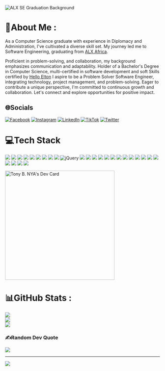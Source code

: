 <img src="https://i.postimg.cc/1zMN1y8V/ALX-SE-Graduation-Background.png" alt="ALX SE Graduation Background"/>

# 💫About Me :
As a Computer Science graduate with experience in Diplomacy and Administration, I've cultivated a diverse skill set. My journey led me to Software Engineering, graduating from [ALX Africa](https://www.alxafrica.com).

Proficient in problem-solving, and collaboration, my background emphasizes communication and adaptability. Holder of a Bachelor's Degree in Computer Science, multi-certified in software development and soft Skills certified by [Hello Elton](https://www.helloelton.com) I aspire to be a Problem Solver Software Engineer, integrating technology, project management, and problem-solving. Eager to contribute a unique perspective, I'm committed to continuous growth and collaboration. Let's connect and explore opportunities for positive impact.

## 🌐Socials
[![Facebook](https://img.shields.io/badge/Facebook-%231877F2.svg?logo=Facebook&logoColor=white)](https://facebook.com/nyatb) [![Instagram](https://img.shields.io/badge/Instagram-%23E4405F.svg?logo=Instagram&logoColor=white)](https://instagram.com/tonybnya) [![LinkedIn](https://img.shields.io/badge/LinkedIn-%230077B5.svg?logo=linkedin&logoColor=white)](https://linkedin.com/in/tonybnya) [![TikTok](https://img.shields.io/badge/TikTok-%23000000.svg?logo=TikTok&logoColor=white)](https://tiktok.com/@tonybnya) [![Twitter](https://img.shields.io/badge/Twitter-%231DA1F2.svg?logo=Twitter&logoColor=white)](https://twitter.com/tonybnya) 

# 💻Tech Stack
![](https://img.shields.io/badge/23E34F26.svg?style=for-the-badge&logo=html5&logoColor=white) ![](https://img.shields.io/badge/%231572B6.svg?style=for-the-badge&logo=css3&logoColor=white) ![](https://img.shields.io/badge/sass-%231572B6.svg?style=for-the-badge&logo=sass&logoColor=white) ![](https://img.shields.io/badge/bootstrap-%23563D7C.svg?style=for-the-badge&logo=bootstrap&logoColor=white) ![](https://img.shields.io/badge/Tailwindcss-%2300C4CC.svg?style=for-the-badge&logo=Tailwindcss&logoColor=white) ![](https://img.shields.io/badge/javascript-%23323330.svg?style=for-the-badge&logo=javascript&logoColor=%23F7DF1E) ![](https://img.shields.io/badge/angular-%23316192.svg?style=for-the-badge&logo=angular&logoColor=white) ![](https://img.shields.io/badge/react-%2320232a.svg?style=for-the-badge&logo=react&logoColor=%2361DAFB) ![](https://img.shields.io/badge/node.js-6DA55F?style=for-the-badge&logo=node.js&logoColor=white) ![jQuery](https://img.shields.io/badge/jquery-%230769AD.svg?style=for-the-badge&logo=jquery&logoColor=white) ![](https://img.shields.io/badge/python-3670A0?style=for-the-badge&logo=python&logoColor=ffdd54) ![](https://img.shields.io/badge/django-%23092E20.svg?style=for-the-badge&logo=django&logoColor=white) ![](https://img.shields.io/badge/flask-%23000.svg?style=for-the-badge&logo=flask&logoColor=white) ![](https://img.shields.io/badge/firebase-%23316192.svg?style=for-the-badge&logo=firebase&logoColor=yellow) ![](https://img.shields.io/badge/sqlite-%2307405e.svg?style=for-the-badge&logo=sqlite&logoColor=white) ![](https://img.shields.io/badge/sql-%2300C4CC.svg?style=for-the-badge&logo=sql&logoColor=white) ![](https://img.shields.io/badge/mysql-%2300f.svg?style=for-the-badge&logo=mysql&logoColor=white) ![](https://img.shields.io/badge/rust-%23000000.svg?style=for-the-badge&logo=rust&logoColor=white) ![](https://img.shields.io/badge/shell_script-%23121011.svg?style=for-the-badge&logo=gnu-bash&logoColor=white) ![](https://img.shields.io/badge/vim-%23316192.svg?style=for-the-badge&logo=vim&logoColor=white) ![](https://img.shields.io/badge/vscode-%23316192.svg?style=for-the-badge&logo=vscode&logoColor=white) ![](https://img.shields.io/badge/markdown-%23000000.svg?style=for-the-badge&logo=markdown&logoColor=white) ![](https://img.shields.io/badge/Notion-%23000000.svg?style=for-the-badge&logo=notion&logoColor=white) ![](https://img.shields.io/badge/figma-%23F24E1E.svg?style=for-the-badge&logo=figma&logoColor=white) ![](https://img.shields.io/badge/Canva-%2300C4CC.svg?style=for-the-badge&logo=Canva&logoColor=white) ![](https://img.shields.io/badge/api-%2300C4CC.svg?style=for-the-badge&logo=api&logoColor=white) ![](https://img.shields.io/badge/DevOps-%2300C4CC.svg?style=for-the-badge&logo=devops&logoColor=white)

<a href="https://app.daily.dev/tonybnya"><img src="https://api.daily.dev/devcards/v2/GV1yzooyV.png?type=wide&r=029" width="356" alt="Tony B. NYA's Dev Card"/></a>

# 📊GitHub Stats :
![](https://github-readme-stats.vercel.app/api?username=tonybnya&theme=radical&hide_border=false&include_all_commits=false&count_private=false)<br/>
![](https://github-readme-streak-stats.herokuapp.com/?user=tonybnya&theme=radical&hide_border=false)<br/>
![](https://github-readme-stats.vercel.app/api/top-langs/?username=tonybnya&theme=radical&hide_border=false&include_all_commits=false&count_private=false&layout=compact)

### ✍️Random Dev Quote
![](https://quotes-github-readme.vercel.app/api?type=horizontal&theme=radical)

---
[![](https://visitcount.itsvg.in/api?id=tonybnya&icon=0&color=0)](https://visitcount.itsvg.in)

